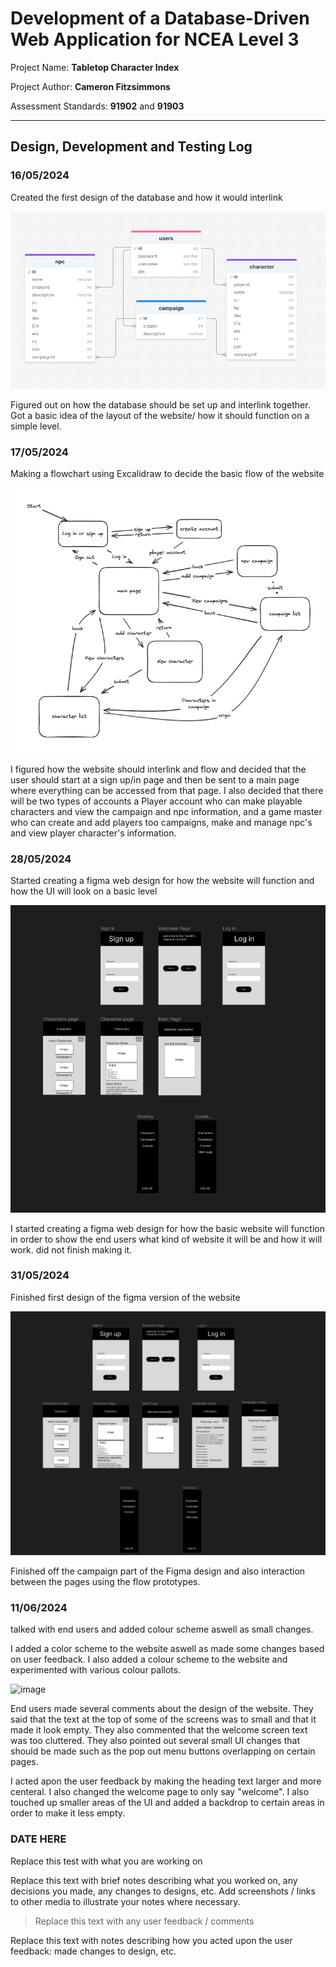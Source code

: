 # Development of a Database-Driven Web Application for NCEA Level 3

Project Name: **Tabletop Character Index**

Project Author: **Cameron Fitzsimmons**

Assessment Standards: **91902** and **91903**


-------------------------------------------------

## Design, Development and Testing Log

### 16/05/2024

Created the first design of the database and how it would interlink

![First version of database](images/db1.png)

Figured out on how the database should be set up and interlink together. Got a basic idea of the layout of the website/ how it should function on a simple level.

### 17/05/2024

Making a flowchart using Excalidraw to decide the basic flow of the website

![Alt text](images/outline1.png)

I figured how the website should interlink and flow and decided that the user should start at a sign up/in page and then be sent to a main page where everything can be accessed from that page. I also decided that there will be two types of accounts a Player account who can make playable characters and view the campaign and npc information, and a game master who can create and add players too campaigns, make and manage npc's and view player character's information.


### 28/05/2024

Started creating a figma web design for how the website will function and how the UI will look on a basic level

![Alt text](images/figma1.png)

I started creating a figma web design for how the basic website will function in order to show the end users what kind of website it will be and how it will work. did not finish making it. 



### 31/05/2024

Finished first design of the figma version of the website

![Alt text](images/figma2.png)

Finished off the campaign part of the Figma design and also interaction between the pages using the flow prototypes.

### 11/06/2024

talked with end users and added colour scheme aswell as small changes.

I added a color scheme to the website aswell as made some changes based on user feedback. I also added a colour scheme to the website and experimented with various colour pallots.

![image](https://github.com/waimea-cfitzsimmons/300dtd-assessment/assets/158527099/b5abc9c2-df34-4f47-8ac3-3e2902610d47)


End users made several comments about the design of the website. They said that the text at the top of some of the screens was to small and that it made it look empty. They also commented that the welcome screen text was too cluttered. They also pointed out several small UI changes that should be made such as the pop out menu buttons overlapping on certain pages. 

I acted apon the user feedback by making the heading text larger and more centeral. I also changed the welcome page to only say "welcome". I also touched up smaller areas of the UI and added a backdrop to certain areas in order to make it less empty.

### DATE HERE

Replace this test with what you are working on

Replace this text with brief notes describing what you worked on, any decisions you made, any changes to designs, etc. Add screenshots / links to other media to illustrate your notes where necessary.

> Replace this text with any user feedback / comments

Replace this text with notes describing how you acted upon the user feedback: made changes to design, etc.

